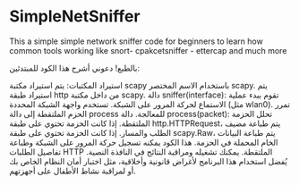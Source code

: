 # SimpleNetSniffer
This a simple simple network sniffer code for beginners to learn how common tools working like snort- cpakcetsniffer - ettercap and much more


بالطبع! دعوني أشرح هذا الكود للمبتدئين:

استيراد المكتبات:
يتم استيراد مكتبة scapy باستخدام الاسم المختصر scapy.
يتم استيراد طبقة http من داخل مكتبة scapy.
دالة sniffer(interface):
تقوم ببدء عملية الاستماع لحركة المرور على الشبكة.
تستخدم واجهة الشبكة المحددة (مثل wlan0).
تمرر الحزم الملتقطة إلى دالة process للمعالجة.
دالة process(packet):
تحلل الحزمة الملتقطة.
إذا كانت الحزمة تحتوي على طبقة http.HTTPRequest، يتم طباعة مضيف الطلب والمسار.
إذا كانت الحزمة تحتوي على طبقة scapy.Raw، يتم طباعة البيانات الخام المحملة في الحزمة.
هذا الكود يمكنه تسجيل حركة المرور على الشبكة وطباعة تفاصيل الطلبات HTTP الملتقطة. يمكنك تشغيله ومراقبة النتائج في النافذة النصية. يُفضل استخدام هذا البرنامج لأغراض قانونية وأخلاقية، مثل اختبار أمان النظام الخاص بك أو لمراقبة نشاط الأطفال على أجهزتهم.
